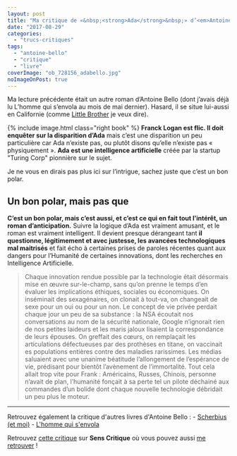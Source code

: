 ```yaml
---
layout: post
title: "Ma critique de «&nbsp;<strong>Ada</strong>&nbsp;» d’<em>Antoine Bello</em>"
date: "2017-08-29"
categories: 
  - "trucs-critiques"
tags: 
  - "antoine-bello"
  - "critique"
  - "livre"
coverImage: "ob_728156_adabello.jpg"
noImageOnPost: true
---
```


Ma lecture précédente était un autre roman d’Antoine Bello (dont j’avais déjà lu L’homme qui s’envola au mois de mai dernier). Hasard, il se situe lui-aussi en Californie (comme [Little Brother](https://wp.me/p4uQyJ-Qf) je veux dire).

{% include image.html class="right book" %}
**Franck Logan est flic. Il doit enquêter sur la disparition d’Ada** mais c’est une disparition un peu particulière car Ada n’existe pas, ou plutôt disons qu’elle n’existe pas « physiquement ». **Ada est une intelligence artificielle** créée par la startup "Turing Corp" pionnière sur le sujet.

Je ne vous en dirais pas plus ici sur l’intrigue, sachez juste que c’est un bon polar.

## Un bon polar, mais pas que

**C’est un bon polar, mais c’est aussi, et c’est ce qui en fait tout l’intérêt, un roman d’anticipation.** Suivre la logique d’Ada est vraiment amusant, et le roman est vraiment intelligent. Il devient presque dérangeant tant **il questionne, légitimement et avec justesse, les avancées technologiques mal maitrisés** et fait écho à certaines prises de paroles récentes quant aux dangers pour l’Humanité de certaines innovations, dont les recherches en Intelligence Artificielle.

<blockquote class="citation">Chaque innovation rendue possible par la technologie était désormais mise en œuvre sur-le-champ, sans qu’on prenne le temps d’en évaluer les implications éthiques, sociales ou économiques. On inséminait des sexagénaires, on clonait à tout-va, on changeait de sexe pour un oui ou pour un non. Le concept de vie privée perdait chaque jour un peu de sa substance : la NSA écoutait nos conversations au nom de la sécurité nationale, Google n’ignorait rien de nos petites laideurs et les maris jaloux lisaient la correspondance de leurs épouses. On greffait des cœurs, on remplaçait les articulations défectueuses par des prothèses en titane, on vaccinait es populations entières contre des maladies rarissimes. Les médias saluaient avec une unanime béatitude l’allongement de l’espérance de vie, prédisant pour bientôt l’avènement de l’immortalité. Tout cela allait trop vite pour Frank : Américains, Russes, Chinois, personne n’avait de plan, l’humanité fonçait à sa perte tel un pilote déchainé aux commandes d’un bolide dont chaque nouvelle technologie débridait un peu plus le moteur.</blockquote>

* * *

Retrouvez également la critique d'autres livres d'Antoine Bello : - [Scherbius (et moi)](https://www.6x8.org/2018/11/ma-critique-de-scherbius-et-moi-dantoine-bello/) - [L'homme qui s'envola](https://www.6x8.org/2017/05/ma-critique-de-lhomme-qui-senvola-de-antoine-bello/)

Retrouvez [cette critique](https://www.senscritique.com/livre/Ada/critique/136868851) sur **Sens Critique** où vous pouvez aussi [me retrouver](http://www.senscritique.com/Arnaud_Malon) !
